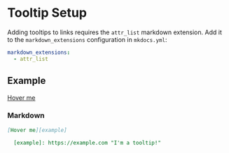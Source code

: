 # Tooltip Setup

Adding tooltips to links requires the `attr_list` markdown extension.  Add it to the `markdown_extensions` configuration in `mkdocs.yml`:

```yaml
markdown_extensions:
  - attr_list
```

## Example

[Hover me][example]

  [example]: https://example.com "I'm a tooltip!"

### Markdown
```markdown
[Hover me][example]

  [example]: https://example.com "I'm a tooltip!"
```